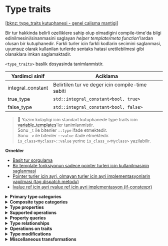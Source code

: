 # Type traits
[[bknz: type_traits kutuphanesi - genel calisma mantigi](521_type_traits_details.md)]  

Bir tur hakkinda belirli ozelliklere sahip olup olmadigini compile-time'da bilgi edinilmesini/sinanmasini saglayan *helper template/meta function*'lardan olusan bir kutuphanedir. Farkli turler icin farkli kodlarin secimini saglanmasi, uyumsuz olarak kullanilan turlerde sentaks hatasi uretilebilmesi gibi olanaklara imkan saglamaktadir. 

`<type_traits>` baslik dosyasinda tanimlanmistir.  

| Yardimci sinif    | Aciklama                                         |
| ----------------- | ------------------------------------------------ |
| integral_constant | Belirtilen tur ve deger icin compile-time sabiti |
| true_type         | `std::integral_constant<bool, true>`             |
| false_type        | `std::integral_constant<bool, false>`            |

> :triangular_flag_on_post: Yazim kolayligi icin standart kutuphanede type traits icin [variable_templates](variable_templates.md)'ler tanimlanmistir.  
> Sonu `_t` ile bitenler `::type` ifade etmektedir.  
> Sonu `_v` ile bitenler `::value` ifade etmektedir.  
> `is_class<Myclass>::value` yerine `is_class_v<Myclass>` yazilabilir. 

**Ornekler**  

* [Basit tur sorgulama](res/src/type_traits01.cpp)
* [Bir template fonksiyonun sadece pointer turleri icin kullanilmasinin saglanmasi](res/src/type_traits02.cpp)
* [Pointer turler icin ayri, olmayan turler icin ayri implementasyonlarin yapilmasi (tag dispatch metodu)](res/src/type_traits03.cpp)
* [lvalue ref icin ayri rvalue ref icin ayri implementasyon (if-constexpr)](res/src/type_traits04.cpp)

<!--  -->



<!--  -->

<details>
<summary><b>Primary type categories</summary>

`is_void` `is_null_pointer` `is_integral` `is_floating_point` `is_array` `is_enum` `is_union` `is_class` `is_function` `is_pointer` `is_lvalue_reference` `is_rvalue_reference` `is_member_object_pointer` `is_member_function_pointer`  
</details>
<!--  -->

<details>
<summary><b>Composite type categories</summary>

`is_fundamental` `is_arithmetic` `is_scalar` `is_object` `is_compound` `is_reference` `is_member_pointer`  
</details>
<!--  -->

<details>
<summary><b>Type properties</summary>

`is_const` `is_volatile` `is_trivial` `is_trivially_copyable` `is_standard_layout` `has_unique_object_representations` `is_empty` `is_polymorphic` `is_abstract` `is_final` `is_aggregate` `is_implicit_lifetime` `is_signed` `is_unsigned` `is_bounded_array` `is_unbounded_array` `is_scoped_enum`  
</details>
<!--  -->

<details>
<summary><b>Supported operations</summary>

`is_constructible` `is_trivially_constructible` `is_nothrow_constructible` `is_default_constructible` `is_trivially_default_constructible` `is_nothrow_default_constructible` `is_copy_constructible` `is_trivially_copy_constructible` `is_nothrow_copy_constructible` `is_move_constructible` `is_trivially_move_constructible` `is_nothrow_move_constructible` `is_assignable` `is_trivially_assignable` `is_nothrow_assignable` `is_copy_assignable` `is_trivially_copy_assignable` `is_nothrow_copy_assignable` `is_move_assignable` `is_trivially_move_assignable` `is_nothrow_move_assignable` `is_destructible` `is_trivially_destructible` `is_nothrow_destructible` `has_virtual_destructor` `is_swappable_with` `is_swappable` `is_nothrow_swappable_with` `is_nothrow_swappable`  
</details>
<!--  -->

<details>
<summary><b>Property queries</summary>

`alignment_of` `rank` `extent`  
</details>
<!--  -->

<details>
<summary><b>Type relationships</summary>

`is_same` `is_base_of` `is_convertible` `is_nothrow_convertible` `is_layout_compatible` `is_pointer_interconvertible_base_of` `is_invocable` `is_invocable_r` `is_nothrow_invocable` `is_nothrow_invocable_r`  
</details>
<!--  -->

<details>
<summary><b>Operations on traits</summary>

`conjunction` `disjunction` `negation` 
</details>
<!--  -->

<details>
<summary><b>Type modifications</summary>

* Const-volatility specifiers  
  `remove_cv` `remove_const` `remove_volatile`  
  `add_cv` `add_const` `add_volatile`  
* References  
  `remove_reference` `add_lvalue_reference` `add_rvalue_reference`  
* Pointers  
  `remove_pointer` `add_pointer`  
* Sign modifiers  
  `make_signed` `make_unsigned`  
* Arrays  
  `remove_extent` `remove_all_extents`  
</details>
<!--  -->

<details>
<summary><b>Miscellaneous transformations</summary>

`decay` `remove_cvref` `enable_if` `conditional` `common_type` `common_reference` `basic_common_reference` `underlying_type` `void_t` `type_identity`  
</details>
<!--  -->

